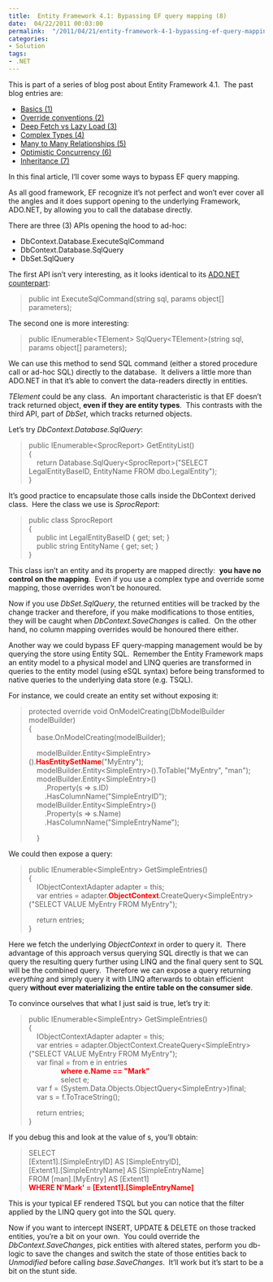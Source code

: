 ```yaml
---
title:  Entity Framework 4.1: Bypassing EF query mapping (8)
date:  04/22/2011 00:03:00
permalink:  "/2011/04/21/entity-framework-4-1-bypassing-ef-query-mapping-8/"
categories:
- Solution
tags:
- .NET
---
```

<p>This is part of a series of blog post about Entity Framework 4.1.&#160; The past blog entries are:</p>  <ul>   <li><a href="http://vincentlauzon.wordpress.com/2011/04/03/entity-framework-4-1-basics-1/">Basics (1)</a> </li>    <li><a href="http://vincentlauzon.wordpress.com/2011/04/06/entity-framework-4-1-override-conventions-2/">Override conventions (2)</a> </li>    <li><a href="http://vincentlauzon.wordpress.com/2011/04/11/entity-framework-4-1-deep-fetch-vs-lazy-load-3/">Deep Fetch vs Lazy Load (3)</a> </li>    <li><a href="http://vincentlauzon.wordpress.com/2011/04/13/entity-framework-4-1-complex-types-4/">Complex Types (4)</a> </li>    <li><a href="http://vincentlauzon.wordpress.com/2011/04/15/entity-framework-4-1-many-to-many-relationships-5/">Many to Many Relationships (5)</a> </li>    <li><a href="http://vincentlauzon.wordpress.com/2011/04/17/entity-framework-4-1-optimistic-concurrency-6/">Optimistic Concurrency (6)</a> </li>    <li><a href="http://vincentlauzon.wordpress.com/2011/04/19/entity-framework-4-1-inheritance-7/">Inheritance (7)</a> </li> </ul>  <p>In this final article, I’ll cover some ways to bypass EF query mapping.</p>  <p>As all good framework, EF recognize it’s not perfect and won’t ever cover all the angles and it does support opening to the underlying Framework, ADO.NET, by allowing you to call the database directly.</p>  <p>There are three (3) APIs opening the hood to ad-hoc:</p>  <ul>   <li>DbContext.Database.ExecuteSqlCommand </li>    <li>DbContext.Database.SqlQuery </li>    <li>DbSet.SqlQuery </li> </ul>  <p>The first API isn’t very interesting, as it looks identical to its <a href="http://msdn.microsoft.com/en-us/library/system.data.common.dbcommand.aspx">ADO.NET counterpart</a>:</p>  <blockquote>   <p>public int ExecuteSqlCommand(string sql, params object[] parameters); </p> </blockquote>  <p>The second one is more interesting:</p>  <blockquote>   <p>public IEnumerable&lt;TElement&gt; SqlQuery&lt;TElement&gt;(string sql, params object[] parameters); </p> </blockquote>  <p>We can use this method to send SQL command (either a stored procedure call or ad-hoc SQL) directly to the database.&#160; It delivers a little more than ADO.NET in that it’s able to convert the data-readers directly in entities.</p>  <p><em>TElement</em> could be any class.&#160; An important characteristic is that EF doesn’t track returned object, <strong>even if they are entity types</strong>.&#160; This contrasts with the third API, part of <em>DbSet</em>, which tracks returned objects.</p>  <p>Let’s try <em>DbContext.Database.SqlQuery</em>:</p>  <blockquote>   <p>public IEnumerable&lt;SprocReport&gt; GetEntityList()      <br />{       <br />&#160;&#160;&#160; return Database.SqlQuery&lt;SprocReport&gt;(&quot;SELECT LegalEntityBaseID, EntityName FROM dbo.LegalEntity&quot;);       <br />} </p> </blockquote>  <p>It’s good practice to encapsulate those calls inside the DbContext derived class.&#160; Here the class we use is <em>SprocReport</em>:</p>  <blockquote>   <p>public class SprocReport      <br />{       <br />&#160;&#160;&#160; public int LegalEntityBaseID { get; set; }       <br />&#160;&#160;&#160; public string EntityName { get; set; }       <br />} </p> </blockquote>  <p>This class isn’t an entity and its property are mapped directly:&#160; <strong>you have no control on the mapping</strong>.&#160; Even if you use a complex type and override some mapping, those overrides won’t be honoured.</p>  <p>Now if you use <em>DbSet.SqlQuery</em>, the returned entities will be tracked by the change tracker and therefore, if you make modifications to those entities, they will be caught when <em>DbContext.SaveChanges</em> is called.&#160; On the other hand, no column mapping overrides would be honoured there either.</p>  <p>Another way we could bypass EF query-mapping management would be by querying the store using Entity SQL.&#160; Remember the Entity Framework maps an entity model to a physical model and LINQ queries are transformed in queries to the entity model (using eSQL syntax) before being transformed to native queries to the underlying data store (e.g. TSQL).</p>  <p>For instance, we could create an entity set without exposing it:</p>  <blockquote>   <p>protected override void OnModelCreating(DbModelBuilder modelBuilder)      <br />{       <br />&#160;&#160;&#160; base.OnModelCreating(modelBuilder); </p>    <p>&#160;&#160;&#160; modelBuilder.Entity&lt;SimpleEntry&gt;().<font color="#ff0000"><strong>HasEntitySetName</strong></font>(&quot;MyEntry&quot;);       <br />&#160;&#160;&#160; modelBuilder.Entity&lt;SimpleEntry&gt;().ToTable(&quot;MyEntry&quot;, &quot;man&quot;);       <br />&#160;&#160;&#160; modelBuilder.Entity&lt;SimpleEntry&gt;()       <br />&#160;&#160;&#160;&#160;&#160;&#160;&#160; .Property(s =&gt; s.ID)       <br />&#160;&#160;&#160;&#160;&#160;&#160;&#160; .HasColumnName(&quot;SimpleEntryID&quot;);       <br />&#160;&#160;&#160; modelBuilder.Entity&lt;SimpleEntry&gt;()       <br />&#160;&#160;&#160;&#160;&#160;&#160;&#160; .Property(s =&gt; s.Name)       <br />&#160;&#160;&#160;&#160;&#160;&#160;&#160; .HasColumnName(&quot;SimpleEntryName&quot;); </p>    <p>&#160;&#160;&#160; } </p> </blockquote>  <p>We could then expose a query:</p>  <blockquote>   <p>public IEnumerable&lt;SimpleEntry&gt; GetSimpleEntries()     <br />{      <br />&#160;&#160;&#160; IObjectContextAdapter adapter = this;      <br />&#160;&#160;&#160; var entries = adapter.<font color="#ff0000"><strong>ObjectContext</strong></font>.CreateQuery&lt;SimpleEntry&gt;(&quot;SELECT VALUE MyEntry FROM MyEntry&quot;);      <br /></p>    <p>&#160;&#160;&#160; return entries;     <br />} </p> </blockquote>  <p>Here we fetch the underlying <em>ObjectContext</em> in order to query it.&#160; There advantage of this approach versus querying SQL directly is that we can query the resulting query further using LINQ and the final query sent to SQL will be the combined query.&#160; Therefore we can expose a query returning <em>everything</em> and simply query it with LINQ afterwards to obtain efficient query <strong>without ever materializing the entire table on the consumer side</strong>.</p>  <p>To convince ourselves that what I just said is true, let’s try it:</p>  <blockquote>   <p>public IEnumerable&lt;SimpleEntry&gt; GetSimpleEntries()     <br />{      <br />&#160;&#160;&#160; IObjectContextAdapter adapter = this;      <br />&#160;&#160;&#160; var entries = adapter.ObjectContext.CreateQuery&lt;SimpleEntry&gt;(&quot;SELECT VALUE MyEntry FROM MyEntry&quot;);      <br />&#160;&#160;&#160; var final = from e in entries      <br />&#160;&#160;&#160;&#160;&#160;&#160;&#160;&#160;&#160;&#160;&#160;&#160;&#160;&#160;&#160; <font color="#ff0000"><strong>where e.Name == &quot;Mark&quot;         <br /></strong></font>&#160;&#160;&#160;&#160;&#160;&#160;&#160;&#160;&#160;&#160;&#160;&#160;&#160;&#160;&#160; select e;      <br />&#160;&#160;&#160; var f = (System.Data.Objects.ObjectQuery&lt;SimpleEntry&gt;)final;      <br />&#160;&#160;&#160; var s = f.ToTraceString(); </p>    <p>&#160;&#160;&#160; return entries;     <br />} </p> </blockquote>  <p>If you debug this and look at the value of s, you’ll obtain:</p>  <blockquote>   <p>SELECT     <br />[Extent1].[SimpleEntryID] AS [SimpleEntryID],      <br />[Extent1].[SimpleEntryName] AS [SimpleEntryName]      <br />FROM [man].[MyEntry] AS [Extent1]      <br /><strong><font color="#ff0000">WHERE N'Mark' = [Extent1].[SimpleEntryName]</font></strong></p> </blockquote>  <p>This is your typical EF rendered TSQL but you can notice that the filter applied by the LINQ query got into the SQL query.</p>  <p>Now if you want to intercept INSERT, UPDATE &amp; DELETE on those tracked entities, you’re a bit on your own.&#160; You could override the <em>DbContext.SaveChanges</em>, pick entities with altered states, perform you db-logic to save the changes and switch the state of those entities back to <em>Unmodified</em> before calling <em>base.SaveChanges</em>.&#160; It’ll work but it’s start to be a bit on the stunt side.</p>